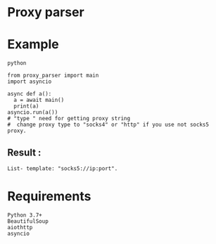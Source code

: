 # Proxy parser

#
# Example

```
python

from proxy_parser import main
import asyncio 

async def a():
  a = await main()
  print(a)
asyncio.run(a())
# "type " need for getting proxy string
#  change proxy type to "socks4" or "http" if you use not socks5 proxy.
```
## Result :
```
List- template: "socks5://ip:port".
```
#
# **Requirements**
```
Python 3.7+
BeautifulSoup
aiothttp
asyncio
```
